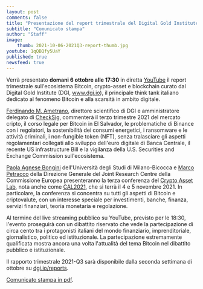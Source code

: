 ```yaml
---
layout: post
comments: false
title: "Presentazione del report trimestrale del Digital Gold Institute"
subtitle: "Comunicato stampa" 
author: "Staff"
image:
    thumb: 2021-10-06-2021Q3-report-thumb.jpg
youtube: 1qQBQfy5UaY
published: true
newsfeed: true
---
```


Verrà presentato **domani 6 ottobre alle 17:30** in diretta [YouTube](https://youtu.be/1qQBQfy5UaY) il report trimestrale sull'ecosistema Bitcoin, crypto-asset e blockchain curato dal Digital Gold Institute (DGI, www.dgi.io), il principale think tank italiano dedicato al fenomeno Bitcoin e alla scarsità in ambito digitale.

[Ferdinando M. Ametrano](https://ametrano.net/it/about/), direttore scientifico di DGI e amministratore delegato di [CheckSig](www.checksig.io), commenterà il terzo trimestre 2021 del mercato cripto, il corso legale per Bitcoin in El Salvador, le problematiche di Binance con i regolatori, la sostenibilità dei consumi energetici, i ransomware e le attività criminali, i non-fungible token (NFT), senza tralasciare gli aspetti regolamentari collegati allo sviluppo dell'euro digitale di Banca Centrale, il recente US infrastructure Bill e la vigilanza della U.S. Securities and Exchange Commission sull'ecosistema.

[Paola Agnese Bongini](https://www.unimib.it/paola-agnese-bongini) dell'Università degli Studi di Milano-Bicocca e [Marco Petracco](https://it.linkedin.com/in/marcopetracco) della Direzione Generale del Joint Research Centre della Commissione Europea presenteranno la terza conferenza del [Crypto Asset Lab](https://cryptoassetlab.diseade.unimib.it/), nota anche come [CAL2021](https://cryptoassetlab.diseade.unimib.it/calconf/), che si terrà il 4 e 5 novembre 2021. In particolare, la conferenza si concentra su tutti gli aspetti di Bitcoin e criptovalute, con un interesse speciale per investimenti, banche, finanza, servizi finanziari, teoria monetaria e regolazione.

Al termine del live streaming pubblico su YouTube, previsto per le 18:30, l'evento proseguirà con un dibattito riservato che vede la partecipazione di circa cento tra i protagonisti italiani del mondo finanziario, imprenditoriale, giornalistico, politico ed istituzionale. La partecipazione estremamente qualificata mostra ancora una volta l'attualità del tema Bitcoin nel dibattito pubblico e istituzionale.

Il rapporto trimestrale 2021-Q3 sarà disponibile dalla seconda settimana di ottobre su [dgi.io/reports](https://dgi.io/reports/).

[Comunicato stampa in pdf]({{site.baseurl}}/docs/20211005-comunicato-stampa-report-dgi.pdf).
